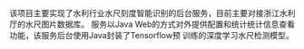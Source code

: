该项目主要实现了水利行业水尺刻度智能识别的后台服务，目前主要对接浙江水利厅的水尺图片数据库。
服务以Java Web的方式对外提供配置和统计统计信息查看功能，该服务后台使用Java封装了Tensorflow预
训练的深度学习水尺检测模型。